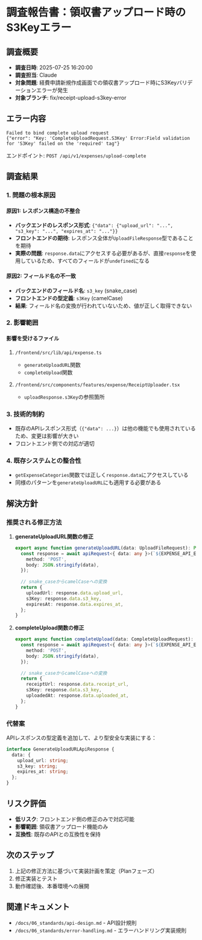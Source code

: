 # 調査報告書：領収書アップロード時のS3Keyエラー

## 調査概要
- **調査日時**: 2025-07-25 16:20:00
- **調査担当**: Claude
- **対象問題**: 経費申請新規作成画面での領収書アップロード時にS3Keyバリデーションエラーが発生
- **対象ブランチ**: fix/receipt-upload-s3key-error

## エラー内容
```
Failed to bind complete upload request
{"error": "Key: 'CompleteUploadRequest.S3Key' Error:Field validation for 'S3Key' failed on the 'required' tag"}
```

エンドポイント: `POST /api/v1/expenses/upload-complete`

## 調査結果

### 1. 問題の根本原因

#### 原因1: レスポンス構造の不整合
- **バックエンドのレスポンス形式**: `{"data": {"upload_url": "...", "s3_key": "...", "expires_at": "..."}}`
- **フロントエンドの期待**: レスポンス全体が`UploadFileResponse`型であることを期待
- **実際の問題**: `response.data`にアクセスする必要があるが、直接`response`を使用しているため、すべてのフィールドが`undefined`になる

#### 原因2: フィールド名の不一致
- **バックエンドのフィールド名**: `s3_key` (snake_case)
- **フロントエンドの型定義**: `s3Key` (camelCase)
- **結果**: フィールド名の変換が行われていないため、値が正しく取得できない

### 2. 影響範囲

#### 影響を受けるファイル
1. `/frontend/src/lib/api/expense.ts`
   - `generateUploadURL`関数
   - `completeUpload`関数

2. `/frontend/src/components/features/expense/ReceiptUploader.tsx`
   - `uploadResponse.s3Key`の参照箇所

### 3. 技術的制約
- 既存のAPIレスポンス形式（`{"data": ...}`）は他の機能でも使用されているため、変更は影響が大きい
- フロントエンド側での対応が適切

### 4. 既存システムとの整合性
- `getExpenseCategories`関数では正しく`response.data`にアクセスしている
- 同様のパターンを`generateUploadURL`にも適用する必要がある

## 解決方針

### 推奨される修正方法

1. **generateUploadURL関数の修正**
   ```typescript
   export async function generateUploadURL(data: UploadFileRequest): Promise<UploadFileResponse> {
     const response = await apiRequest<{ data: any }>(`${EXPENSE_API_ENDPOINTS.EXPENSES}/upload-url`, {
       method: 'POST',
       body: JSON.stringify(data),
     });
     
     // snake_caseからcamelCaseへの変換
     return {
       uploadUrl: response.data.upload_url,
       s3Key: response.data.s3_key,
       expiresAt: response.data.expires_at,
     };
   }
   ```

2. **completeUpload関数の修正**
   ```typescript
   export async function completeUpload(data: CompleteUploadRequest): Promise<CompleteUploadResponse> {
     const response = await apiRequest<{ data: any }>(`${EXPENSE_API_ENDPOINTS.EXPENSES}/upload-complete`, {
       method: 'POST',
       body: JSON.stringify(data),
     });
     
     // snake_caseからcamelCaseへの変換
     return {
       receiptUrl: response.data.receipt_url,
       s3Key: response.data.s3_key,
       uploadedAt: response.data.uploaded_at,
     };
   }
   ```

### 代替案
APIレスポンスの型定義を追加して、より型安全な実装にする：

```typescript
interface GenerateUploadURLApiResponse {
  data: {
    upload_url: string;
    s3_key: string;
    expires_at: string;
  };
}
```

## リスク評価
- **低リスク**: フロントエンド側の修正のみで対応可能
- **影響範囲**: 領収書アップロード機能のみ
- **互換性**: 既存のAPIとの互換性を保持

## 次のステップ
1. 上記の修正方法に基づいて実装計画を策定（Planフェーズ）
2. 修正実装とテスト
3. 動作確認後、本番環境への展開

## 関連ドキュメント
- `/docs/06_standards/api-design.md` - API設計規則
- `/docs/06_standards/error-handling.md` - エラーハンドリング実装規則